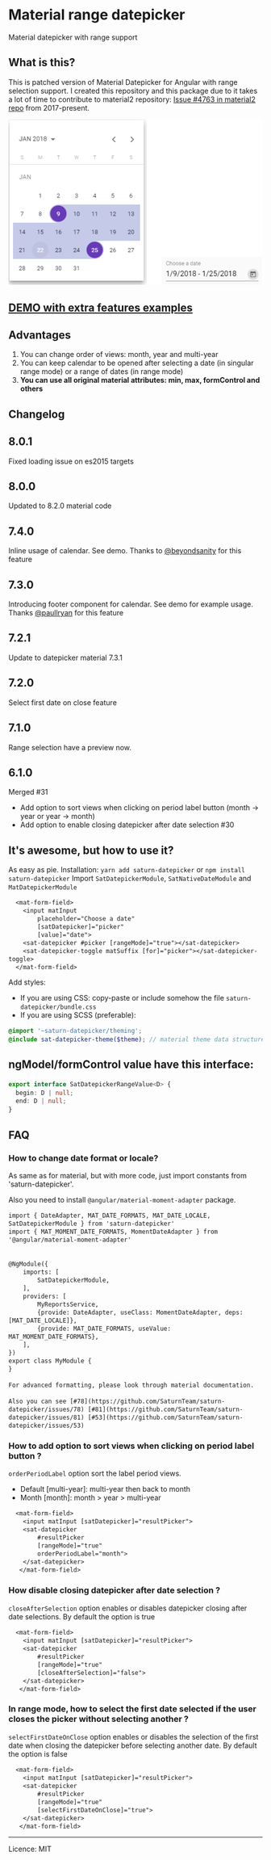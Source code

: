 # Material range datepicker
Material datepicker with range support
## What is this?

This is patched version of Material Datepicker for Angular with range selection support.
I created this repository and this package due to it takes a lot of time to contribute to material2 repository:
[Issue #4763 in material2 repo](https://github.com/angular/material2/issues/4763) from 2017-present.<br>

[![Material date range picker](screenshot.png)](https://stackblitz.com/edit/angular-4cfnyl)

## [DEMO with extra features examples](https://stackblitz.com/edit/angular-4cfnyl)
## Advantages
1) You can change order of views: month, year and multi-year
2) You can keep calendar to be opened after selecting a date (in singular range mode) or a range of dates (in range mode)
3) **You can use all original material attributes: min, max, formControl and others**

## Changelog
## 8.0.1
Fixed loading issue on es2015 targets
## 8.0.0
Updated to 8.2.0 material code
## 7.4.0
Inline usage of calendar. See demo.
Thanks to [@beyondsanity](https://github.com/beyondsanity) for this feature
## 7.3.0
Introducing footer component for calendar. See demo for example usage.
Thanks [@paullryan](https://github.com/paullryan) for this feature
## 7.2.1
Update to datepicker material 7.3.1
## 7.2.0
Select first date on close feature
## 7.1.0
Range selection have a preview now.
## 6.1.0
Merged #31
* Add option to sort views when clicking on period label button (month -> year or year -> month)
* Add option to enable closing datepicker after date selection #30

## It's awesome, but how to use it?

As easy as pie.
Installation: `yarn add saturn-datepicker` or `npm install saturn-datepicker`
Import `SatDatepickerModule`, `SatNativeDateModule` and `MatDatepickerModule`
```angular2html
  <mat-form-field>
    <input matInput
        placeholder="Choose a date"
        [satDatepicker]="picker"
        [value]="date">
    <sat-datepicker #picker [rangeMode]="true"></sat-datepicker>
    <sat-datepicker-toggle matSuffix [for]="picker"></sat-datepicker-toggle>
  </mat-form-field>
```

Add styles:
* If you are using CSS: copy-paste or include somehow the file `saturn-datepicker/bundle.css`
* If you are using SCSS (preferable):
```scss
@import '~saturn-datepicker/theming';
@include sat-datepicker-theme($theme); // material theme data structure https://material.angular.io/guide/theming#defining-a-custom-theme
```

## ngModel/formControl value have this interface:
```typescript
export interface SatDatepickerRangeValue<D> {
  begin: D | null;
  end: D | null;
}
```
## FAQ
### How to change date format or locale?
As same as for material, but with more code, just import constants from 'saturn-datepicker'.

Also you need to install `@angular/material-moment-adapter` package.
```
import { DateAdapter, MAT_DATE_FORMATS, MAT_DATE_LOCALE, SatDatepickerModule } from 'saturn-datepicker'
import { MAT_MOMENT_DATE_FORMATS, MomentDateAdapter } from '@angular/material-moment-adapter'


@NgModule({
    imports: [
        SatDatepickerModule,
    ],
    providers: [
        MyReportsService,
        {provide: DateAdapter, useClass: MomentDateAdapter, deps: [MAT_DATE_LOCALE]},
        {provide: MAT_DATE_FORMATS, useValue: MAT_MOMENT_DATE_FORMATS},
    ],
})
export class MyModule {
}

For advanced formatting, please look through material documentation.

Also you can see [#78](https://github.com/SaturnTeam/saturn-datepicker/issues/78) [#81](https://github.com/SaturnTeam/saturn-datepicker/issues/81) [#53](https://github.com/SaturnTeam/saturn-datepicker/issues/53)

```

### How to add option to sort views when clicking on period label button ?
`orderPeriodLabel` option sort the label period views.
- Default [multi-year]: multi-year then back to month
- Month [month]: month > year > multi-year

```angular2html
  <mat-form-field>
    <input matInput [satDatepicker]="resultPicker">
    <sat-datepicker
        #resultPicker
        [rangeMode]="true"
        orderPeriodLabel="month">
    </sat-datepicker>
   </mat-form-field>
```

### How disable closing datepicker after date selection ?
`closeAfterSelection` option enables or disables datepicker closing after date selections. By default the option is true

```angular2html
  <mat-form-field>
    <input matInput [satDatepicker]="resultPicker">
    <sat-datepicker
        #resultPicker
        [rangeMode]="true"
        [closeAfterSelection]="false">
    </sat-datepicker>
   </mat-form-field>
```

### In range mode, how to select the first date selected if the user closes the picker without selecting another ?
`selectFirstDateOnClose` option enables or disables the selection of the first date when closing the datepicker before selecting another date.
By default the option is false

```angular2html
  <mat-form-field>
    <input matInput [satDatepicker]="resultPicker">
    <sat-datepicker
        #resultPicker
        [rangeMode]="true"
        [selectFirstDateOnClose]="true">
    </sat-datepicker>
   </mat-form-field>
```

---
Licence: MIT
